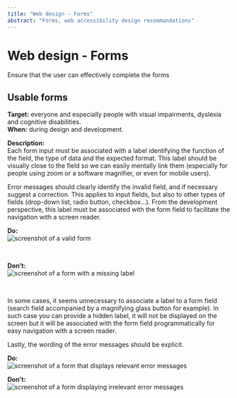 ```yaml
---
title: "Web design - Forms"
abstract: "Forms, web accessibility design recommandations"
---
```


# Web design - Forms

<p class="lead">Ensure that the user can effectively complete the forms</p>




## Usable forms

**Target:** everyone and especially people with visual impairments, dyslexia and cognitive disabilities.  
**When:** during design and development.

**Description:**  
Each form input must be associated with a label identifying the function of the field, the type of data and the expected format. This label should be visually close to the field so we can easily mentally link them (especially for people using zoom or a software magnifier, or even for mobile users). 

Error messages should clearly identify the invalid field, and if necessary suggest a correction. This applies to input fields, but also to other types of fields (drop-down list, radio button, checkbox…). From the development perspective, this label must be associated with the form field to facilitate the navigation with a screen reader.

**Do:**  
![screenshot of a valid form](../../images/formulaire.png)
  
&nbsp;

**Don’t:**  
![screenshot of a form with a missing label](../../images/formulaire2.png)

&nbsp;

In some cases, it seems unnecessary to associate a label to a form field (search field accompanied by a magnifying glass button for example). In such case you can provide a hidden label, it will not be displayed on the screen but it will be associated with the form field programmatically for easy navigation with a screen reader.

Lastly, the wording of the error messages should be explicit.

**Do:**  
![screenshot of a form that displays relevant error messages](../../images/formulaire-ok.png)  

**Don’t:**  
![screenshot of a form displaying irrelevant error messages](../../images/formulaire-ko.png)
